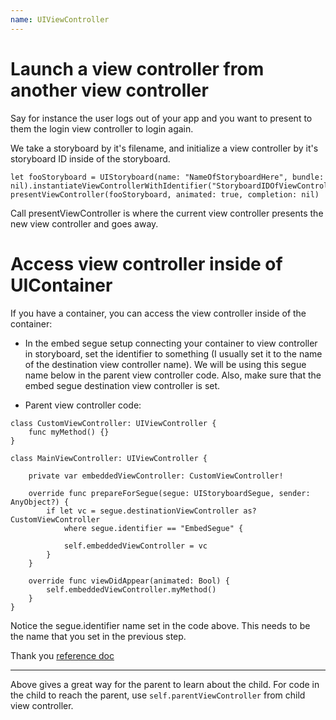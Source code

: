 ```yaml
---
name: UIViewController
---
```


# Launch a view controller from another view controller

Say for instance the user logs out of your app and you want to present to them the login view controller to login again.

We take a storyboard by it's filename, and initialize a view controller by it's storyboard ID inside of the storyboard.

```
let fooStoryboard = UIStoryboard(name: "NameOfStoryboardHere", bundle: nil).instantiateViewControllerWithIdentifier("StoryboardIDOfViewControllerHere")
presentViewController(fooStoryboard, animated: true, completion: nil)
```

Call presentViewController is where the current view controller presents the new view controller and goes away.

# Access view controller inside of UIContainer

If you have a container, you can access the view controller inside of the container:

* In the embed segue setup connecting your container to view controller in storyboard, set the identifier to something (I usually set it to the name of the destination view controller name). We will be using this segue name below in the parent view controller code. Also, make sure that the embed segue destination view controller is set.

* Parent view controller code:

```
class CustomViewController: UIViewController {
    func myMethod() {}
}

class MainViewController: UIViewController {

    private var embeddedViewController: CustomViewController!

    override func prepareForSegue(segue: UIStoryboardSegue, sender: AnyObject?) {
        if let vc = segue.destinationViewController as? CustomViewController
            where segue.identifier == "EmbedSegue" {

            self.embeddedViewController = vc
        }
    }

    override func viewDidAppear(animated: Bool) {
        self.embeddedViewController.myMethod()
    }
}
```

Notice the segue.identifier name set in the code above. This needs to be the name that you set in the previous step.

Thank you [reference doc](http://stackoverflow.com/a/29582305/1486374)

---

Above gives a great way for the parent to learn about the child. For code in the child to reach the parent, use `self.parentViewController` from child view controller.

